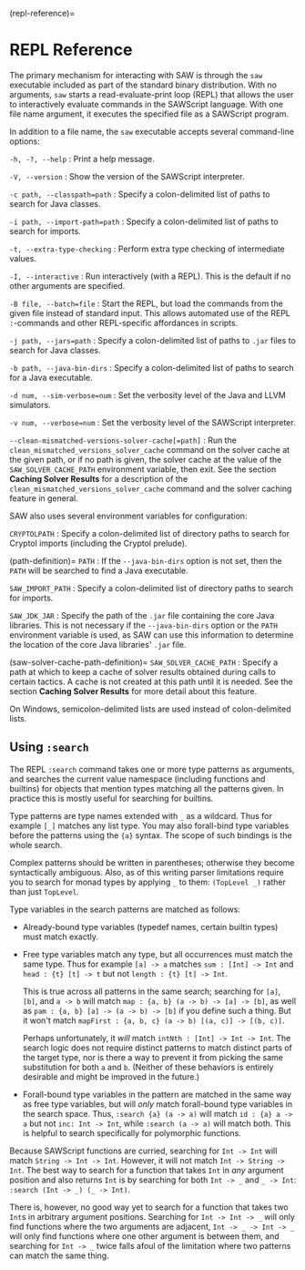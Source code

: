(repl-reference)=
# REPL Reference

The primary mechanism for interacting with SAW is through the `saw`
executable included as part of the standard binary distribution. With no
arguments, `saw` starts a read-evaluate-print loop (REPL) that allows
the user to interactively evaluate commands in the SAWScript language.
With one file name argument, it executes the specified file as a SAWScript
program.

In addition to a file name, the `saw` executable accepts several
command-line options:

`-h, -?, --help`
: Print a help message.

`-V, --version`
: Show the version of the SAWScript interpreter.

`-c path, --classpath=path`
: Specify a colon-delimited list of paths to search for Java classes.

`-i path, --import-path=path`
: Specify a colon-delimited list of paths to search for imports.

`-t, --extra-type-checking`
: Perform extra type checking of intermediate values.

`-I, --interactive`
: Run interactively (with a REPL). This is the default if no other
  arguments are specified.

`-B file, --batch=file`
: Start the REPL, but load the commands from the given file instead
  of standard input.
  This allows automated use of the REPL `:`-commands and other
  REPL-specific affordances in scripts.

`-j path, --jars=path`
: Specify a colon-delimited list of paths to `.jar` files to search
  for Java classes.

`-b path, --java-bin-dirs`
: Specify a colon-delimited list of paths to search for a Java
  executable.

`-d num, --sim-verbose=num`
: Set the verbosity level of the Java and LLVM simulators.

`-v num, --verbose=num`
: Set the verbosity level of the SAWScript interpreter.

`--clean-mismatched-versions-solver-cache[=path]`
: Run the `clean_mismatched_versions_solver_cache` command on the solver
  cache at the given path, or if no path is given, the solver cache at the
  value of the `SAW_SOLVER_CACHE_PATH` environment variable, then exit. See
  the section **Caching Solver Results** for a description of the
  `clean_mismatched_versions_solver_cache` command and the solver caching
  feature in general.

SAW also uses several environment variables for configuration:

`CRYPTOLPATH`
: Specify a colon-delimited list of directory paths to search for Cryptol
  imports (including the Cryptol prelude).

(path-definition)=
`PATH`
: If the `--java-bin-dirs` option is not set, then the `PATH` will be
  searched to find a Java executable.

`SAW_IMPORT_PATH`
: Specify a colon-delimited list of directory paths to search for imports.

`SAW_JDK_JAR`
: Specify the path of the `.jar` file containing the core Java
  libraries. This is not necessary if the `--java-bin-dirs` option
  or the `PATH` environment variable is used, as SAW can use this information
  to determine the location of the core Java libraries' `.jar` file.

(saw-solver-cache-path-definition)=
`SAW_SOLVER_CACHE_PATH`
: Specify a path at which to keep a cache of solver results obtained during
  calls to certain tactics. A cache is not created at this path until it is
  needed. See the section **Caching Solver Results** for more detail about this
  feature.

On Windows, semicolon-delimited lists are used instead of colon-delimited
lists.

## Using `:search`

The REPL `:search` command takes one or more type patterns as arguments,
and searches the current value namespace (including functions and builtins)
for objects that mention types matching all the patterns given.
In practice this is mostly useful for searching for builtins.

Type patterns are type names extended with `_` as a wildcard.
Thus for example `[_]` matches any list type.
You may also forall-bind type variables before the patterns using the
`{a}` syntax.
The scope of such bindings is the whole search.

Complex patterns should be written in parentheses; otherwise they
become syntactically ambiguous.
Also, as of this writing parser limitations require you to search for
monad types by applying `_` to them: `(TopLevel _)` rather than just
`TopLevel`.

Type variables in the search patterns are matched as follows:

- Already-bound type variables (typedef names, certain builtin types)
  must match exactly.

- Free type variables match any type, but all occurrences must match the
  same type.
  Thus for example `[a] -> a` matches `sum : [Int] -> Int` and
  `head : {t} [t] -> t` but not `length : {t} [t] -> Int`.

  This is true across all patterns in the same search; searching for
  `[a]`, `[b]`, and `a -> b` will match
  `map : {a, b} (a -> b) -> [a] -> [b]`, as well as
  `pam : {a, b} [a] -> (a -> b) -> [b]` if you define such a thing.
  But it won't match
  `mapFirst : {a, b, c} (a -> b) [(a, c)] -> [(b, c)]`.

  Perhaps unfortunately, it _will_ match
  `intNth : [Int] -> Int -> Int`.
  The search logic does not require distinct patterns to match distinct
  parts of the target type, nor is there a way to prevent it from picking
  the same substitution for both `a` and `b`.
  (Neither of these behaviors is entirely desirable and might be improved
  in the future.)

- Forall-bound type variables in the pattern are matched in the same
  way as free type variables, but will _only_ match forall-bound type
  variables in the search space.
  Thus, `:search {a} (a -> a)` will match `id : {a} a -> a` but not
  `inc: Int -> Int`, while `:search (a -> a)` will match both.
  This is helpful to search specifically for polymorphic functions.

Because SAWScript functions are curried, searching for `Int -> Int`
will match `String -> Int -> Int`.
However, it will not match `Int -> String -> Int`.
The best way to search for a function that takes `Int` in _any_
argument position and also returns `Int` is by searching for
both `Int -> _` and `_ -> Int`: `:search (Int -> _) (_ -> Int)`.

There is, however, no good way yet to search for a function that takes
two `Int`s in arbitrary argument positions.
Searching for `Int -> Int -> _` will only find functions where the
two arguments are adjacent, `Int -> _ -> Int -> _` will only find
functions where one other argument is between them, and searching
for `Int -> _` twice falls afoul of the limitation where two
patterns can match the same thing.
